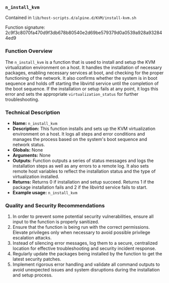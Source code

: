 ### `n_install_kvm`

Contained in `lib/host-scripts.d/alpine.d/KVM/install-kvm.sh`

Function signature: 2c9f3c8070fa470d9f3db678b80540e2d69be579379d0a0539a928a932844ed9

### Function Overview

The `n_install_kvm` is a function that is used to install and setup the KVM virtualization environment on a host. It handles the installation of necessary packages, enabling necessary services at boot, and checking for the proper functioning of the network. It also confirms whether the system is in boot sequence and holds off starting the libvirtd service until the completion of the boot sequence. If the installation or setup fails at any point, it logs this error and sets the appropriate `virtualization_status` for further troubleshooting.

### Technical Description

- **Name:** `n_install_kvm`
- **Description:** This function installs and sets up the KVM virtualization environment on a host. It logs all steps and error conditions and manages the process based on the system's boot sequence and network status.
- **Globals:** None
- **Arguments:** None
- **Outputs:** Function outputs a series of status messages and logs the installation steps as well as any errors to a remote log. It also sets remote host variables to reflect the installation status and the type of virtualization installed.
- **Returns:** Returns 0 if installation and setup succeed. Returns 1 if the package installation fails and 2 if the libvirtd service fails to start.
- **Example usage:** `n_install_kvm`

### Quality and Security Recommendations

1. In order to prevent some potential security vulnerabilities, ensure all input to the function is properly sanitized.
2. Ensure that the function is being run with the correct permissions. Elevate privileges only when necessary to avoid possible privilege escalation attacks.
3. Instead of silencing error messages, log them to a secure, centralized location for effective troubleshooting and security incident response.
4. Regularly update the packages being installed by the function to get the latest security patches.
5. Implement rigorous error handling and validate all command outputs to avoid unexpected issues and system disruptions during the installation and setup process.

